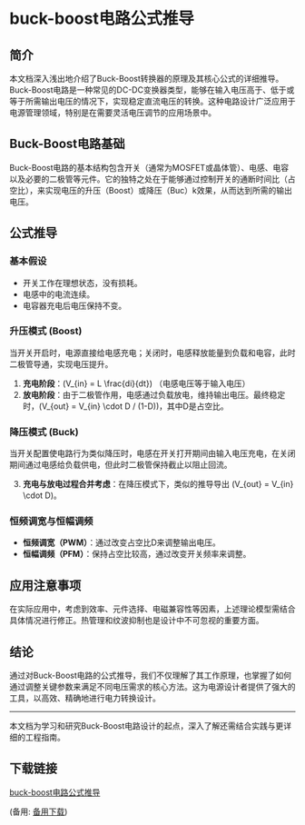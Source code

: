 # buck-boost电路公式推导

## 简介

本文档深入浅出地介绍了Buck-Boost转换器的原理及其核心公式的详细推导。Buck-Boost电路是一种常见的DC-DC变换器类型，能够在输入电压高于、低于或等于所需输出电压的情况下，实现稳定直流电压的转换。这种电路设计广泛应用于电源管理领域，特别是在需要灵活电压调节的应用场景中。

## Buck-Boost电路基础

Buck-Boost电路的基本结构包含开关（通常为MOSFET或晶体管）、电感、电容以及必要的二极管等元件。它的独特之处在于能够通过控制开关的通断时间比（占空比），来实现电压的升压（Boost）或降压（Buc）k效果，从而达到所需的输出电压。

## 公式推导

### 基本假设
- 开关工作在理想状态，没有损耗。
- 电感中的电流连续。
- 电容器充电后电压保持不变。

### 升压模式 (Boost)
当开关开启时，电源直接给电感充电；关闭时，电感释放能量到负载和电容，此时二极管导通，实现电压提升。

1. **充电阶段**：\(V_{in} = L \frac{di}{dt}\) （电感电压等于输入电压）
2. **放电阶段**：由于二极管作用，电感通过负载放电，维持输出电压。最终稳定时，\(V_{out} = V_{in} \cdot D / (1-D)\)，其中D是占空比。

### 降压模式 (Buck)
当开关配置使电路行为类似降压时，电感在开关打开期间由输入电压充电，在关闭期间通过电感给负载供电，但此时二极管保持截止以阻止回流。

3. **充电与放电过程合并考虑**：在降压模式下，类似的推导导出 \(V_{out} = V_{in} \cdot D\)。

### 恒频调宽与恒幅调频
- **恒频调宽（PWM）**：通过改变占空比D来调整输出电压。
- **恒幅调频（PFM）**：保持占空比较高，通过改变开关频率来调整。

## 应用注意事项
在实际应用中，考虑到效率、元件选择、电磁兼容性等因素，上述理论模型需结合具体情况进行修正。热管理和纹波抑制也是设计中不可忽视的重要方面。

## 结论
通过对Buck-Boost电路的公式推导，我们不仅理解了其工作原理，也掌握了如何通过调整关键参数来满足不同电压需求的核心方法。这为电源设计者提供了强大的工具，以高效、精确地进行电力转换设计。

---

本文档为学习和研究Buck-Boost电路设计的起点，深入了解还需结合实践与更详细的工程指南。

## 下载链接
[buck-boost电路公式推导](https://pan.quark.cn/s/3280b86bae87) 

(备用: [备用下载](https://pan.baidu.com/s/1TsCI-lCKKWS0foamwTe7kQ?pwd=1234))

